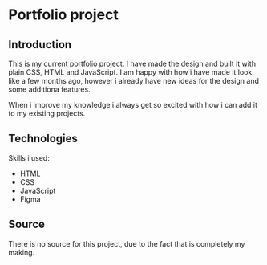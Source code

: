 # Portfolio project

## Introduction

This is my current portfolio project. I have made the design and built it with plain CSS, HTML and JavaScript. 
I am happy with how i have made it look like a few months ago, however i already have new ideas for the design and some additiona features.

When i improve my knowledge i always get so excited with how i can add it to my existing projects. 

## Technologies 

Skills i used: 
- HTML
- CSS
- JavaScript
- Figma

## Source

There is no source for this project, due to the fact that is completely my making. 
